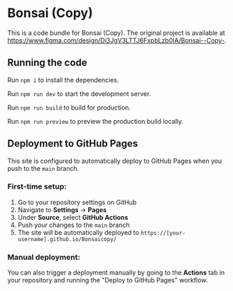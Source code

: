 
# Bonsai (Copy)

This is a code bundle for Bonsai (Copy). The original project is available at https://www.figma.com/design/Di3JgV3LTTJ6FxpbLzb0lA/Bonsai--Copy-.

## Running the code

Run `npm i` to install the dependencies.

Run `npm run dev` to start the development server.

Run `npm run build` to build for production.

Run `npm run preview` to preview the production build locally.

## Deployment to GitHub Pages

This site is configured to automatically deploy to GitHub Pages when you push to the `main` branch.

### First-time setup:

1. Go to your repository settings on GitHub
2. Navigate to **Settings** → **Pages**
3. Under **Source**, select **GitHub Actions**
4. Push your changes to the `main` branch
5. The site will be automatically deployed to `https://[your-username].github.io/Bonsaicopy/`

### Manual deployment:

You can also trigger a deployment manually by going to the **Actions** tab in your repository and running the "Deploy to GitHub Pages" workflow.
  